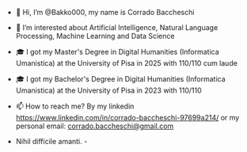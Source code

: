 - 👋 Hi, I’m @Bakko000, my name is Corrado Baccheschi
- 👀 I’m interested about Artificial Intelligence, Natural Language Processing, Machine Learning and Data Science
- 🎓 I got my Master's Degree in Digital Humanities (Informatica Umanistica) at the University of Pisa in 2025 with 110/110 cum laude
- 🎓 I got my Bachelor's Degree in Digital Humanities (Informatica Umanistica) at the University of Pisa in 2023 with 110/110
- 📫 How to reach me? By my linkedin https://www.linkedin.com/in/corrado-baccheschi-97699a214/ or my personal email: corrado.baccheschi@gmail.com



- Nihil difficile amanti. -

<!---
- 📚 I’m currently attending a Master's Degree in Language Technologies at the University of Pisa
Bakko000/Bakko000 is a ✨ special ✨ repository because its `README.md` (this file) appears on your GitHub profile.
You can click the Preview link to take a look at your changes.
--->


